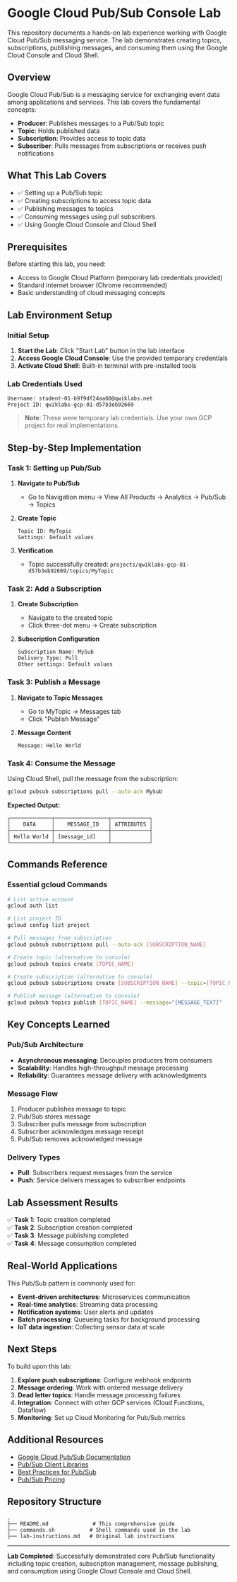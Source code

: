# Google Cloud Pub/Sub Console Lab

This repository documents a hands-on lab experience working with Google Cloud Pub/Sub messaging service. The lab demonstrates creating topics, subscriptions, publishing messages, and consuming them using the Google Cloud Console and Cloud Shell.

## Overview

Google Cloud Pub/Sub is a messaging service for exchanging event data among applications and services. This lab covers the fundamental concepts:

- **Producer**: Publishes messages to a Pub/Sub topic
- **Topic**: Holds published data
- **Subscription**: Provides access to topic data
- **Subscriber**: Pulls messages from subscriptions or receives push notifications

## What This Lab Covers

- ✅ Setting up a Pub/Sub topic
- ✅ Creating subscriptions to access topic data
- ✅ Publishing messages to topics
- ✅ Consuming messages using pull subscribers
- ✅ Using Google Cloud Console and Cloud Shell

## Prerequisites

Before starting this lab, you need:

- Access to Google Cloud Platform (temporary lab credentials provided)
- Standard internet browser (Chrome recommended)
- Basic understanding of cloud messaging concepts

## Lab Environment Setup

### Initial Setup
1. **Start the Lab**: Click "Start Lab" button in the lab interface
2. **Access Google Cloud Console**: Use the provided temporary credentials
3. **Activate Cloud Shell**: Built-in terminal with pre-installed tools

### Lab Credentials Used
```
Username: student-01-b9f9df24aa60@qwiklabs.net
Project ID: qwiklabs-gcp-01-d57b3eb92669
```

> **Note**: These were temporary lab credentials. Use your own GCP project for real implementations.

## Step-by-Step Implementation

### Task 1: Setting up Pub/Sub

1. **Navigate to Pub/Sub**
   - Go to Navigation menu → View All Products → Analytics → Pub/Sub → Topics

2. **Create Topic**
   ```
   Topic ID: MyTopic
   Settings: Default values
   ```

3. **Verification**
   - Topic successfully created: `projects/qwiklabs-gcp-01-d57b3eb92669/topics/MyTopic`

### Task 2: Add a Subscription

1. **Create Subscription**
   - Navigate to the created topic
   - Click three-dot menu → Create subscription
   
2. **Subscription Configuration**
   ```
   Subscription Name: MySub
   Delivery Type: Pull
   Other settings: Default values
   ```

### Task 3: Publish a Message

1. **Navigate to Topic Messages**
   - Go to MyTopic → Messages tab
   - Click "Publish Message"

2. **Message Content**
   ```
   Message: Hello World
   ```

### Task 4: Consume the Message

Using Cloud Shell, pull the message from the subscription:

```bash
gcloud pubsub subscriptions pull --auto-ack MySub
```

**Expected Output:**
```
┌─────────────┬─────────────────┬────────────┐
│    DATA     │    MESSAGE_ID   │ ATTRIBUTES │
├─────────────┼─────────────────┼────────────┤
│ Hello World │ [message_id]    │            │
└─────────────┴─────────────────┴────────────┘
```

## Commands Reference

### Essential gcloud Commands

```bash
# List active account
gcloud auth list

# List project ID
gcloud config list project

# Pull messages from subscription
gcloud pubsub subscriptions pull --auto-ack [SUBSCRIPTION_NAME]

# Create topic (alternative to console)
gcloud pubsub topics create [TOPIC_NAME]

# Create subscription (alternative to console)
gcloud pubsub subscriptions create [SUBSCRIPTION_NAME] --topic=[TOPIC_NAME]

# Publish message (alternative to console)
gcloud pubsub topics publish [TOPIC_NAME] --message="[MESSAGE_TEXT]"
```

## Key Concepts Learned

### Pub/Sub Architecture
- **Asynchronous messaging**: Decouples producers from consumers
- **Scalability**: Handles high-throughput message processing
- **Reliability**: Guarantees message delivery with acknowledgments

### Message Flow
1. Producer publishes message to topic
2. Pub/Sub stores message
3. Subscriber pulls message from subscription
4. Subscriber acknowledges message receipt
5. Pub/Sub removes acknowledged message

### Delivery Types
- **Pull**: Subscribers request messages from the service
- **Push**: Service delivers messages to subscriber endpoints

## Lab Assessment Results

✅ **Task 1**: Topic creation completed  
✅ **Task 2**: Subscription creation completed  
✅ **Task 3**: Message publishing completed  
✅ **Task 4**: Message consumption completed  

## Real-World Applications

This Pub/Sub pattern is commonly used for:

- **Event-driven architectures**: Microservices communication
- **Real-time analytics**: Streaming data processing  
- **Notification systems**: User alerts and updates
- **Batch processing**: Queueing tasks for background processing
- **IoT data ingestion**: Collecting sensor data at scale

## Next Steps

To build upon this lab:

1. **Explore push subscriptions**: Configure webhook endpoints
2. **Message ordering**: Work with ordered message delivery
3. **Dead letter topics**: Handle message processing failures
4. **Integration**: Connect with other GCP services (Cloud Functions, Dataflow)
5. **Monitoring**: Set up Cloud Monitoring for Pub/Sub metrics

## Additional Resources

- [Google Cloud Pub/Sub Documentation](https://cloud.google.com/pubsub/docs)
- [Pub/Sub Client Libraries](https://cloud.google.com/pubsub/docs/reference/libraries)
- [Best Practices for Pub/Sub](https://cloud.google.com/pubsub/docs/publisher)
- [Pub/Sub Pricing](https://cloud.google.com/pubsub/pricing)

## Repository Structure

```
.
├── README.md              # This comprehensive guide
├── commands.sh           # Shell commands used in the lab
├── lab-instructions.md   # Original lab instructions
```

---

**Lab Completed**: Successfully demonstrated core Pub/Sub functionality including topic creation, subscription management, message publishing, and consumption using Google Cloud Console and Cloud Shell.

